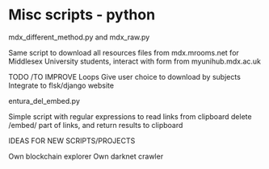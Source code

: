 # Misc scripts - python

mdx_different_method.py and mdx_raw.py

Same script to download all resources files from mdx.mrooms.net for Middlesex University students, interact with form from myunihub.mdx.ac.uk

TODO /TO IMPROVE
Loops
Give user choice to download by subjects
Integrate to flsk/django website

entura_del_embed.py

Simple script with regular expressions to read links from clipboard delete /embed/ part of links, and return results to clipboard

IDEAS FOR NEW SCRIPTS/PROJECTS

Own blockchain explorer
Own darknet crawler

